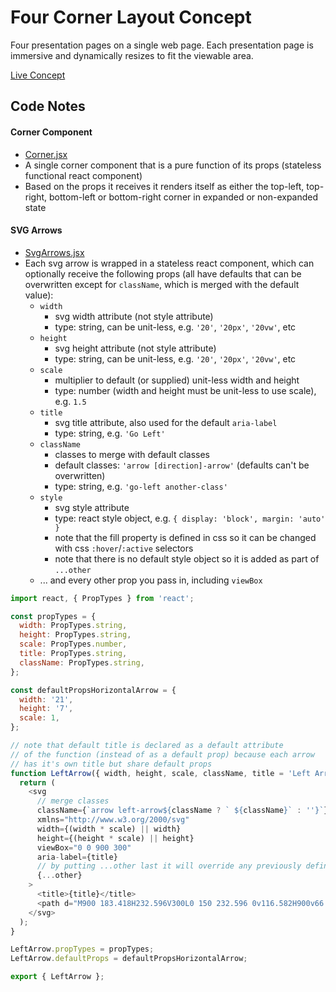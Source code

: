 # Four Corner Layout Concept

Four presentation pages on a single web page. Each presentation page is immersive and dynamically resizes to fit the viewable area.

[Live Concept](https://four-corner-layout.rafgraph.dev)

## Code Notes

#### Corner Component
- [Corner.jsx](https://github.com/rafgraph/four-corner-layout/blob/gh-pages/components/Corner.jsx)
- A single corner component that is a pure function of its props (stateless functional react component)
- Based on the props it receives it renders itself as either the top-left, top-right, bottom-left or bottom-right corner in expanded or non-expanded state

#### SVG Arrows
- [SvgArrows.jsx](https://github.com/rafgraph/four-corner-layout/blob/gh-pages/components/SvgArrows.jsx)
- Each svg arrow is wrapped in a stateless react component, which can optionally receive the following props (all have defaults that can be overwritten except for `className`, which is merged with the default value):
  - `width`
    - svg width attribute (not style attribute)
    - type: string, can be unit-less, e.g. `'20'`, `'20px'`, `'20vw'`, etc
  - `height`
    - svg height attribute (not style attribute)
    - type: string, can be unit-less, e.g. `'20'`, `'20px'`, `'20vw'`, etc
  - `scale`
    - multiplier to default (or supplied) unit-less width and height
    - type: number (width and height must be unit-less to use scale), e.g. `1.5`
  - `title`
    - svg title attribute, also used for the default `aria-label`
    - type: string, e.g. `'Go Left'`
  - `className`
    - classes to merge with default classes
    - default classes: `'arrow [direction]-arrow'` (defaults can't be overwritten)
    - type: string, e.g. `'go-left another-class'`
  - `style`
    - svg style attribute
    - type: react style object, e.g. `{ display: 'block', margin: 'auto' }`
    - note that the fill property is defined in css so it can be changed with css `:hover`/`:active` selectors
    - note that there is no default style object so it is added as part of `...other`
  - ... and every other prop you pass in, including `viewBox`

```javascript
import react, { PropTypes } from 'react';

const propTypes = {
  width: PropTypes.string,
  height: PropTypes.string,
  scale: PropTypes.number,
  title: PropTypes.string,
  className: PropTypes.string,
};

const defaultPropsHorizontalArrow = {
  width: '21',
  height: '7',
  scale: 1,
};

// note that default title is declared as a default attribute
// of the function (instead of as a default prop) because each arrow
// has it's own title but share default props
function LeftArrow({ width, height, scale, className, title = 'Left Arrow', ...other }) {
  return (
    <svg
      // merge classes
      className={`arrow left-arrow${className ? ` ${className}` : ''}`}
      xmlns="http://www.w3.org/2000/svg"
      width={(width * scale) || width}
      height={(height * scale) || height}
      viewBox="0 0 900 300"
      aria-label={title}
      // by putting ...other last it will override any previously defined attributes
      {...other}
    >
      <title>{title}</title>
      <path d="M900 183.418H232.596V300L0 150 232.596 0v116.582H900v66.836z" />
    </svg>
  );
}

LeftArrow.propTypes = propTypes;
LeftArrow.defaultProps = defaultPropsHorizontalArrow;

export { LeftArrow };
```
